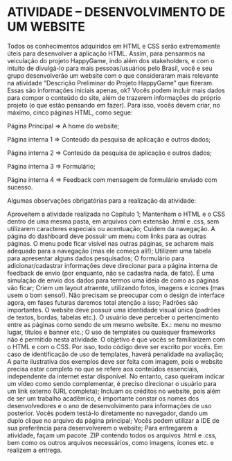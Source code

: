 # ATIVIDADE – DESENVOLVIMENTO DE UM WEBSITE

Todos os conhecimentos adquiridos em HTML e CSS serão extremamente úteis para desenvolver a aplicação HTML. Assim, para pensarmos na veiculação do projeto HappyGame, indo além dos stakeholders, e com o intuito de divulgá-lo para mais pessoas/usuários pelo Brasil, você e seu grupo desenvolverão um website com o que consideraram mais relevante na atividade “Descrição Preliminar do Projeto HappyGame” que fizeram. Essas são informações iniciais apenas, ok? Vocês podem incluir mais dados para compor o conteúdo do site, além de trazerem informações do próprio projeto (o que estão pensando em fazer). Para isso, vocês devem criar, no máximo, cinco páginas HTML, como segue:

Página Principal => A home do website;

Página interna 1 => Conteúdo da pesquisa de aplicação e outros dados;

Página interna 2 => Conteúdo da pesquisa de aplicação e outros dados;

Página interna 3 => Formulário;

Página interna 4 => Feedback com mensagem de formulário enviado com sucesso.

 

Algumas observações obrigatórias para a realização da atividade:

Aproveitem a atividade realizada no Capítulo 1;
Mantenham o HTML e o CSS dentro de uma mesma pasta, em arquivos com extensão .html e .css, sem utilizarem caracteres especiais ou acentuação;
Cuidem da navegação. A página do dashboard deve possuir um menu com links para as outras páginas. O menu pode ficar visível nas outras páginas, se acharem mais adequado para a navegação (mas ele começa ali!);
Utilizem uma tabela para apresentar alguns dados pesquisados;
O formulário para adicionar/cadastrar informações deve direcionar para a página interna de feedback de envio (por enquanto, não se cadastra nada, de fato). É uma simulação de envio dos dados para termos uma ideia de como as páginas vão ficar;
Criem um layout atraente, utilizando fotos, imagens e ícones (mas usem o bom senso!). Não precisam se preocupar com o design de interface agora, em fases futuras daremos total atenção a isso;
Padrões são importantes. O website deve possuir uma identidade visual única (padrões de textos, bordas, tabelas etc.). O usuário deve perceber o pertencimento entre as páginas como sendo de um mesmo website. Ex.: menu no mesmo lugar, títulos e banner etc.;
O uso de templates ou quaisquer frameworks não é permitido nesta atividade. O objetivo é que vocês se familiarizem com o HTML e com o CSS. Por isso, todo código deve ser escrito por vocês. Em caso de identificação de uso de templates, haverá penalidade na avaliação;
A parte ilustrativa dos exemplos deve ser feita com imagem, pois o website precisa estar completo no que se refere aos conteúdos essenciais, independente da internet estar disponível. No entanto, caso queiram indicar um vídeo como sendo complementar, é preciso direcionar o usuário para um link externo (URL completa);
Incluam os créditos no website, pois além de ser um trabalho acadêmico, é importante constar os nomes dos desenvolvedores e o ano de desenvolvimento para informações de uso posterior. Vocês podem testá-lo diretamente no navegador, dando um duplo clique no arquivo da página principal;
Vocês podem utilizar a IDE de sua preferência para desenvolverem o website;
Para entregarem a atividade, façam um pacote .ZIP contendo todos os arquivos .html e .css, bem como os outros arquivos necessários, como imagens, ícones etc. e realizem a entrega.
